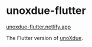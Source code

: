 # unoxdue-flutter

[unoxdue-flutter.netlify.app](https://unoxdue-flutter.netlify.app)

The Flutter version of [unoXdue](https://github.com/abluetuba/unoxdue).
